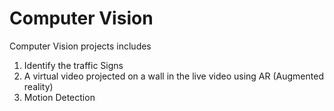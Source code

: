 # Computer Vision

Computer Vision projects includes
1. Identify the traffic Signs
2. A virtual video projected on a wall in the live video using AR (Augmented reality)
3. Motion Detection
